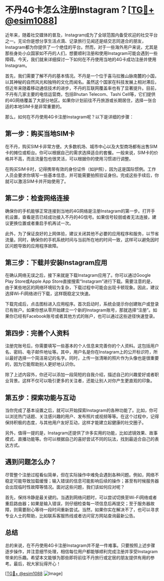 # 不丹4G卡怎么注册Instagram？[[TG💪+ @esim1088](https://t.me/s/esim1088)]

近年来，随着社交媒体的普及，Instagram成为了全球范围内备受欢迎的社交平台之一。无论你是想分享生活点滴、记录旅行见闻还是结交志同道合的朋友，Instagram都为你提供了一个绝佳的平台。然而，对于一些海外用户来说，尤其是那些身处小众国家如不丹的人们，想要顺利注册和使用Instagram可能会遇到一些障碍。今天，我们就来详细探讨一下如何在不丹使用当地的4G卡成功注册并使用Instagram。

首先，我们需要了解不丹的基本情况。不丹是一个位于喜马拉雅山脉南麓的小国，以其神秘的自然风光和独特的文化而闻名。虽然这个国家在科技发展上相对滞后，但近年来随着移动通信技术的进步，不丹的互联网覆盖率也有了显著提升。目前，不丹有几家主要的电信运营商，包括Bhutan Telecom、Tashi Cell等，它们提供的4G网络覆盖了大部分地区。如果你计划前往不丹旅游或长期居住，选择一张合适的本地SIM卡是非常重要的。

那么，如何在不丹使用4G卡注册Instagram呢？以下是详细的步骤：

## 第一步：购买当地SIM卡

在不丹，购买SIM卡非常方便。大多数机场、城市中心以及大型商场都有出售SIM卡的摊位或柜台。你可以根据自己的需求选择适合的套餐。一般来说，SIM卡的价格并不高，而且流量包也很灵活，可以根据你的使用习惯进行调整。

在购买SIM卡时，记得携带有效的身份证件（如护照），因为这是国际惯例。工作人员会要求你填写一些基本信息，并可能需要拍照验证身份。完成这些手续后，你就可以激活SIM卡并开始使用了。

## 第二步：检查网络连接

确保你的手机能够正常连接到当地的4G网络是注册Instagram的第一步。打开手机设置，查看是否已经成功接入不丹的4G信号。如果信号较弱或者无法连接，建议更换位置或者重启手机再试一次。

此外，为了保证良好的上网体验，建议关闭其他不必要的应用程序和服务，以节省流量。同时，确保你的手机系统时间与当前所在地的时间一致，这样可以避免因时区问题导致的应用程序故障。

## 第三步：下载并安装Instagram应用

在确认网络无误之后，接下来就是下载Instagram应用了。你可以通过Google Play Store或Apple App Store直接搜索“Instagram”进行下载。需要注意的是，由于某些地区的网络环境较为复杂，下载过程中可能会出现卡顿现象。因此，建议选择Wi-Fi网络进行下载，这样既稳定又快速。

下载完成后，点击图标进入应用程序。首次启动时，系统会提示你创建账户或登录已有账户。如果你想从零开始建立一个新的Instagram账号，那就选择“注册”。如果你已经有Facebook账号或者其他方式的账户，也可以通过这些途径快速登录。

## 第四步：完善个人资料

注册完账号后，你需要填写一些基本的个人信息来完善你的个人资料。这包括用户名、密码、电子邮件地址等。其中，用户名是你在Instagram上的公开标识符，所以最好选择一个简洁易记的名字。同时，上传一张清晰的照片作为头像也是很重要的，因为它能帮助别人更好地认识你。

除了上述内容外，你还可以添加一段简短的自我介绍，描述自己的兴趣爱好或者职业背景。这样不仅可以吸引更多的关注者，还能让别人对你产生更直观的印象。

## 第五步：探索功能与互动

当你完成了基本设置之后，就可以开始探索Instagram的各种功能了。比如，你可以浏览热门话题、关注感兴趣的用户、发布照片或视频等等。在这个过程中，记得保持积极的态度，与其他用户友好互动，这样才能建立起健康的社交圈子。

另外，值得一提的是，Instagram还提供了许多实用的功能，比如滤镜效果、故事模式、直播功能等。你可以根据自己的喜好尝试不同的玩法，找到最适合自己的表达方式。

## 遇到问题怎么办？

尽管整个注册过程看似简单，但在实际操作中难免会遇到各种问题。例如，网络不稳定可能导致加载缓慢；输入错误的信息可能影响后续的操作；甚至有时候服务器会出现临时性故障等情况。面对这些问题，我们该如何应对呢？

首先，保持冷静是最关键的。当遇到网络问题时，可以尝试切换至Wi-Fi网络或者重启路由器；如果是输入错误，则仔细检查每一项信息后再提交；至于服务器故障，则需要耐心等待一段时间重新尝试。当然，如果你实在解决不了，也可以寻求专业人士的帮助，比如联系客服热线或者访问官方网站查询最新公告。

## 总结

总的来说，在不丹使用4G卡注册Instagram并不是一件难事。只要按照上述步骤逐步操作，并注意细节处理，相信每位用户都能够顺利完成注册并享受Instagram带来的乐趣。希望本文能够为那些即将前往不丹旅行或定居的朋友提供有用的参考。最后，祝大家玩得开心！

[[TG💪+ @esim1088](https://t.me/s/esim1088) ![Image](https://i.postimg.cc/4NQfJmqS/Snipaste-2025-05-13-00-14-12.png)]